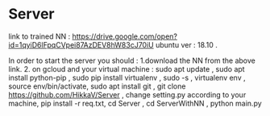 # Server
link to trained NN : https://drive.google.com/open?id=1qyiD6lFpqCVpei87AzDEV8hW83cJ70iU
ubuntu ver : 18.10 .




In order to start the server you should :
1.download the NN from the above link.
2. on gcloud and your virtual machine : sudo apt update , sudo apt install python-pip , sudo pip install virtualenv , sudo -s ,
virtualenv env , source env/bin/activate, sudo apt install git ,  git clone https://github.com/HikkaV/Server , change setting.py according to your machine, pip install -r req.txt, cd Server , cd ServerWithNN , python main.py
